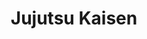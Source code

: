 ---
layout: lecteur.njk
tags : jjk

title : Jujutsu Kaisen
episode : 4
saison : 1
iframe : https://streamtape.com/e/Ge2K8roM9bu1Lo0/JUJUTSU_KAISEN_4_vostfr_[720p].mp4

cc :  VostFr
---
